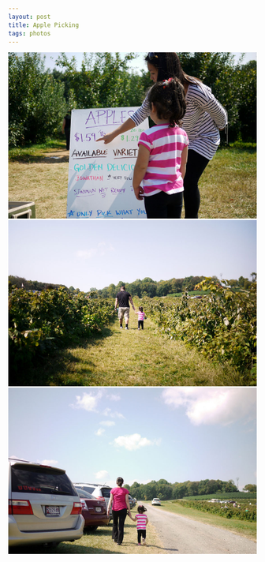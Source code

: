 ```yaml
---
layout: post
title: Apple Picking
tags: photos
---
```

<div class="photo-block top">
    <img src="/assets/img/2012-09-24_Orchard1.jpg" title="First time at the orchard"/>
    <img src="/assets/img/2012-09-24_Orchard2.jpg" title="With Daddy"/>
    <img src="/assets/img/2012-09-24_Orchard3.jpg" title="With Mommy"/>
</div>

